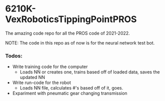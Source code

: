 # 6210K-VexRoboticsTippingPointPROS
The amazing code repo for all the PROS code of 2021-2022.

NOTE: The code in this repo as of now is for the neural network test bot.

### Todos:
- Write training code for the computer
	- Loads NN or creates one, trains based off of loaded data, saves the updated NN
- Write run-code for the robot
	- Loads NN file, calculates #'s based off of it, goes.
- Expariment with pneumatic gear changing transmission
